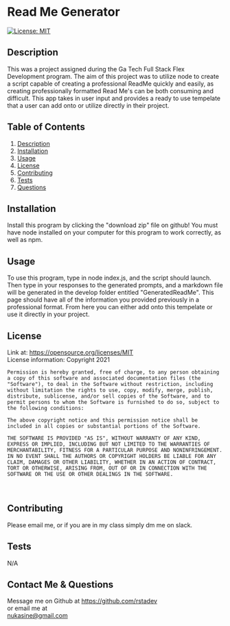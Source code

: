 
  # Read Me Generator

  [![License: MIT](https://img.shields.io/badge/License-MIT-yellow.svg)](https://opensource.org/licenses/MIT)

    


  <!-- Titled description for grading clarity. Will remove after grading -->
  ## Description
  This was a project assigned during the Ga Tech Full Stack Flex Development program. The aim of this project was to utilize node to create a script capable of creating a professional ReadMe quickly and easily, as creating professionally formatted Read Me's can be both consuming and difficult. This app takes in user input and provides a ready to use tempelate that a user can add onto or utilize directly in their project.
  <br>

  
  
  ## Table of Contents
  1. [Description](#description)
  2. [Installation](#installation)
  3. [Usage](#usage)
  4. [License](#license)
  5. [Contributing](#contributing)
  6. [Tests](#tests)
  7. [Questions](#questions)
  


  ## Installation
  Install this program by clicking the "download zip" file on github! You must have node installed on your computer for this program to work correctly, as well as npm.
  <br>



  ## Usage
  To use this program, type in node index.js, and the script should launch. Then type in your responses to the generated prompts, and a markdown file  will be generated in the develop folder entitled "GeneratedReadMe". This page should have all of the information you provided previously in a professional format. From here you can either add onto this tempelate or use it directly in your project.
  <br>

  ## License
  Link at: https://opensource.org/licenses/MIT
  <br>
  License information: Copyright 2021 

    Permission is hereby granted, free of charge, to any person obtaining a copy of this software and associated documentation files (the "Software"), to deal in the Software without restriction, including without limitation the rights to use, copy, modify, merge, publish, distribute, sublicense, and/or sell copies of the Software, and to permit persons to whom the Software is furnished to do so, subject to the following conditions:
    
    The above copyright notice and this permission notice shall be included in all copies or substantial portions of the Software.
    
    THE SOFTWARE IS PROVIDED "AS IS", WITHOUT WARRANTY OF ANY KIND, EXPRESS OR IMPLIED, INCLUDING BUT NOT LIMITED TO THE WARRANTIES OF MERCHANTABILITY, FITNESS FOR A PARTICULAR PURPOSE AND NONINFRINGEMENT. IN NO EVENT SHALL THE AUTHORS OR COPYRIGHT HOLDERS BE LIABLE FOR ANY CLAIM, DAMAGES OR OTHER LIABILITY, WHETHER IN AN ACTION OF CONTRACT, TORT OR OTHERWISE, ARISING FROM, OUT OF OR IN CONNECTION WITH THE SOFTWARE OR THE USE OR OTHER DEALINGS IN THE SOFTWARE.
    
    
  
  <br>

  ## Contributing

  Please email me, or if you are in my class simply dm me on slack.
  <br>

  ## Tests
  N/A
  <br>


  ## Contact Me & Questions
  Message me on Github at https://github.com/rstadev
  <br>
  or email me at
  <br>
  nukasine@gmail.com 

